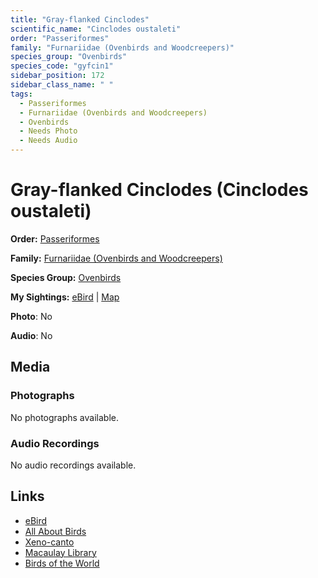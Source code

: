 ```yaml
---
title: "Gray-flanked Cinclodes"
scientific_name: "Cinclodes oustaleti"
order: "Passeriformes"
family: "Furnariidae (Ovenbirds and Woodcreepers)"
species_group: "Ovenbirds"
species_code: "gyfcin1"
sidebar_position: 172
sidebar_class_name: " "
tags: 
  - Passeriformes
  - Furnariidae (Ovenbirds and Woodcreepers)
  - Ovenbirds
  - Needs Photo
  - Needs Audio
---
```


# Gray-flanked Cinclodes (Cinclodes oustaleti)

**Order:** [Passeriformes](/tags/passeriformes)

**Family:** [Furnariidae (Ovenbirds and Woodcreepers)](/tags/furnariidae-ovenbirds-and-woodcreepers)

**Species Group:** [Ovenbirds](/tags/ovenbirds)

**My Sightings:** [eBird](https://ebird.org/lifelist?r=world&time=life&spp=gyfcin1) | [Map](/map?species_code=gyfcin1)

**Photo**: No 

**Audio**: No

## Media
### Photographs
No photographs available.

### Audio Recordings
No audio recordings available.

## Links
* [eBird](https://ebird.org/species/gyfcin1) 
* [All About Birds](https://www.allaboutbirds.org/guide/gyfcin1) 
* [Xeno-canto](https://www.xeno-canto.org/species/cinclodes-oustaleti) 
* [Macaulay Library](https://search.macaulaylibrary.org/catalog?taxonCode=gyfcin1&sort=rating_rank_desc)
* [Birds of the World](https://birdsoftheworld.org/bow/species/gyfcin1)
